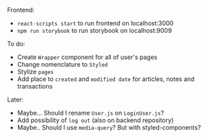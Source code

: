 Frontend:
- `react-scripts start` to run frontend on localhost:3000
- `npm run storybook` to run storybook on localhost:9009

To do:
- Create `Wrapper` component for all of user's pages
- Change nomenclature to `Styled`
- Stylize `pages`
- Add place to `created` and `modified date` for articles, notes and transactions

Later:
- Maybe... Should I rename `User.js` on `LoginUser.js`?
- Add possibility of `log out` (also on backend repository)
- Maybe.. Should I use `media-query`? But with styled-components?
